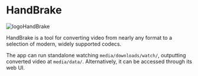 
# HandBrake 

![logoHandBrake](https://upload.wikimedia.org/wikipedia/commons/d/d9/HandBrake_Icon.png)

HandBrake is a tool for converting video from nearly any format to a selection of modern, widely supported codecs.

The app can run standalone watching `media/downloads/watch/`, outputting converted video at `media/data/`. Alternatively, it can be accessed through its web UI.
